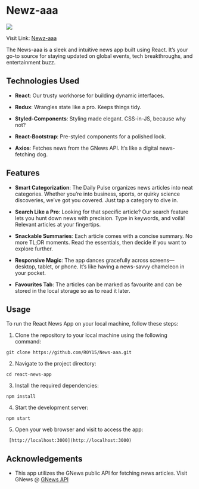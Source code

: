 # Newz-aaa

![](/public/cover-page.png)

Visit Link: [Newz-aaa](https://news-aaa.vercel.app/)

The News-aaa is a sleek and intuitive news app built using React. It’s your go-to source for staying updated on global events, tech breakthroughs, and entertainment buzz.

## Technologies Used

- **React**: Our trusty workhorse for building dynamic interfaces.

- **Redux**: Wrangles state like a pro. Keeps things tidy.

- **Styled-Components**: Styling made elegant. CSS-in-JS, because why not?

- **React-Bootstrap**: Pre-styled components for a polished look.

- **Axios**: Fetches news from the GNews API. It’s like a digital news-fetching dog.

## Features

- **Smart Categorization**: The Daily Pulse organizes news articles into neat categories. Whether you’re into business, sports, or quirky science discoveries, we’ve got you covered. Just tap a category to dive in.

- **Search Like a Pro**: Looking for that specific article? Our search feature lets you hunt down news with precision. Type in keywords, and voilà! Relevant articles at your fingertips.

- **Snackable Summaries**: Each article comes with a concise summary. No more TL;DR moments. Read the essentials, then decide if you want to explore further.

- **Responsive Magic**: The app dances gracefully across screens—desktop, tablet, or phone. It’s like having a news-savvy chameleon in your pocket.

- **Favourites Tab**: The articles can be marked as favourite and can be stored in the local storage so as to read it later.

## Usage

To run the React News App on your local machine, follow these steps:

1. Clone the repository to your local machine using the following command:

```
git clone https://github.com/R0Y15/News-aaa.git
```

2. Navigate to the project directory:

```
cd react-news-app
```

3. Install the required dependencies:

```
npm install
```

4. Start the development server:

```
npm start
```

5. Open your web browser and visit to access the app:
```
 [http://localhost:3000](http://localhost:3000) 
```

## Acknowledgements

- This app utilizes the GNews public API for fetching news articles. Visit GNews @ [GNews API](https://gnews.io/)
